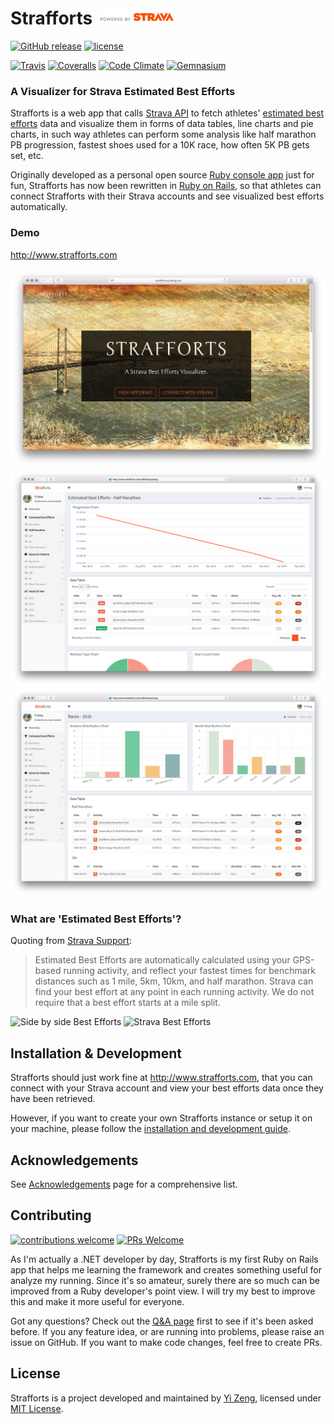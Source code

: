 # Strafforts <img alt="Powered by Strava" src="vendor/assets/strava/api_logo_pwrdBy_strava_horiz_light.png" height="24">

[![GitHub release](https://img.shields.io/github/release/yizeng/strafforts.svg?style=flat-square)][GitHub Tags]
[![license](https://img.shields.io/github/license/yizeng/strafforts.svg?style=flat-square)](LICENSE)

[![Travis](https://img.shields.io/travis/yizeng/strafforts.svg?style=flat-square)][Strafforts Travis]
[![Coveralls](https://img.shields.io/coveralls/yizeng/strafforts.svg?style=flat-square)][Strafforts Coverall]
[![Code Climate](https://img.shields.io/codeclimate/github/yizeng/strafforts.svg?style=flat-square)][Strafforts Code Climate]
[![Gemnasium](https://img.shields.io/gemnasium/yizeng/strafforts.svg?style=flat-square)][Strafforts Gemnasium]

### A Visualizer for Strava Estimated Best Efforts

Strafforts is a web app that calls [Strava API][Strava API]
to fetch athletes' [estimated best efforts][Strava Support] data
and visualize them in forms of data tables, line charts and pie charts,
in such way athletes can perform some analysis like half marathon PB progression,
fastest shoes used for a 10K race, how often 5K PB gets set, etc.

Originally developed as a personal open source [Ruby console app][strava-best-efforts] just for fun,
Strafforts has now been rewritten in [Ruby on Rails][Ruby on Rails],
so that athletes can connect Strafforts with their Strava accounts and see visualized best efforts automatically.

### Demo

http://www.strafforts.com

![Strafforts Homepage Screenshot](public/screenshots/strafforts-home.jpg)
![Strafforts Best Efforts View Screenshot](public/screenshots/strafforts-best-efforts-view.png)
![Strafforts Races View Screenshot](public/screenshots/strafforts-races-by-year-view.png)


### What are 'Estimated Best Efforts'?

Quoting from [Strava Support][Strava Support]:

> Estimated Best Efforts are automatically calculated using your GPS-based running activity,
  and reflect your fastest times for benchmark distances such as 1 mile, 5km, 10km, and half marathon.
  Strava can find your best effort at any point in each running activity.
  We do not require that a best effort starts at a mile split.

![Side by side Best Efforts][Side by side Best Efforts Image]
![Strava Best Efforts][Strava Best Efforts Image]


## Installation & Development

Strafforts should just work fine at http://www.strafforts.com,
that you can connect with your Strava account and view your best efforts data once they have been retrieved.

However, if you want to create your own Strafforts instance or setup it on your machine,
please follow the [installation and development guide](docs/installation-and-development-guide.md).

## Acknowledgements

See [Acknowledgements](docs/acknowledgements.md) page for a comprehensive list.

## Contributing

[![contributions welcome](https://img.shields.io/badge/contributions-welcome-brightgreen.svg?style=flat-square)][Strafforts Issues]
[![PRs Welcome](https://img.shields.io/badge/PRs-welcome-brightgreen.svg?style=flat-square)](http://makeapullrequest.com)

As I'm actually a .NET developer by day,
Strafforts is my first Ruby on Rails app that helps me learning the framework and creates something useful for analyze my running.
Since it's so amateur, surely there are so much can be improved from a Ruby developer's point view.
I will try my best to improve this and make it more useful for everyone.

Got any questions? Check out the [Q&A page](docs/q-and-a.md) first to see if it's been asked before.
If you any feature idea, or are running into problems, please raise an issue on GitHub.
If you want to make code changes, feel free to create PRs.

## License
Strafforts is a project developed and maintained by [Yi Zeng][yizeng.me], licensed under [MIT License](LICENSE).

[GitHub Tags]: https://github.com/yizeng/strafforts/tags
[Strafforts Travis]: https://travis-ci.org/yizeng/strafforts
[Strafforts Coverall]: https://coveralls.io/r/yizeng/strafforts
[Strafforts Code Climate]: https://codeclimate.com/github/yizeng/strafforts
[Strafforts Gemnasium]: https://gemnasium.com/yizeng/strafforts
[Strava API]: https://strava.github.io/api/
[Strava Support]: https://support.strava.com/hc/en-us/articles/216917127-Estimated-Best-Efforts-for-Running
[Side by side Best Efforts Image]: https://support.strava.com/attachments/token/B2NpmmMYGEVEzCJn7ZjoMFtsk/?name=Side+by+Side-+Best+Effort.png
[Strava Best Efforts Image]: https://support.strava.com/attachments/token/UJw9NjMB5AZSqRm8sst8kUqUy/?name=activity+-+Best+Effort.png
[strava-best-efforts]: https://github.com/yizeng/strava-best-efforts
[Ruby on Rails]: http://rubyonrails.org/
[Strafforts Issues]: https://github.com/yizeng/strafforts/issues
[yizeng.me]: http://yizeng.me

